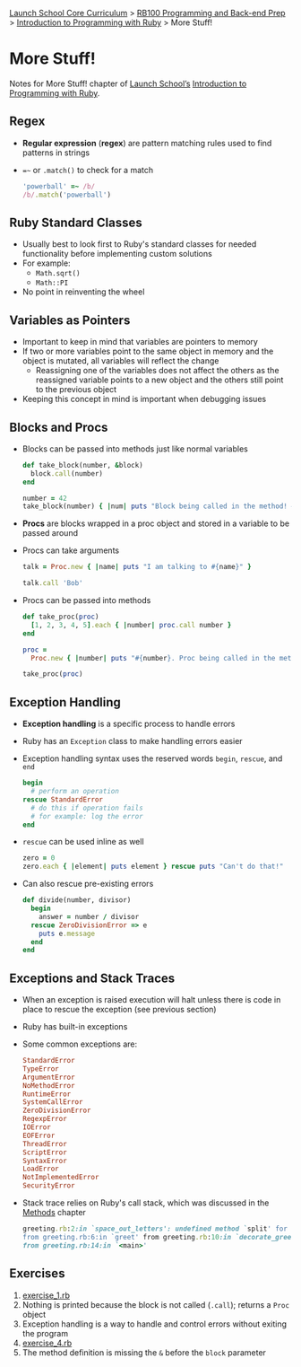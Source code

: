 [Launch School Core Curriculum][readme] >
[RB100 Programming and Back-end Prep][rb100-notes] >
[Introduction to Programming with Ruby][ruby-intro-notes] >
More Stuff!

# More Stuff!

Notes for More Stuff! chapter of [Launch School’s][launch-school] [Introduction to Programming with Ruby][ruby-intro-book].

## Regex

- **Regular expression** (**regex**) are pattern matching rules used to find patterns in strings
- `=~` or `.match()` to check for a match

  ```ruby
  'powerball' =~ /b/
  /b/.match('powerball')
  ```

## Ruby Standard Classes

- Usually best to look first to Ruby's standard classes for needed functionality before implementing custom solutions
- For example:
  - `Math.sqrt()`
  - `Math::PI`
- No point in reinventing the wheel

## Variables as Pointers

- Important to keep in mind that variables are pointers to memory
- If two or more variables point to the same object in memory and the object is mutated, all variables will reflect the change
  - Reassigning one of the variables does not affect the others as the reassigned variable points to a new object and the others still point to the previous object
- Keeping this concept in mind is important when debugging issues

## Blocks and Procs

- Blocks can be passed into methods just like normal variables

  ```ruby
  def take_block(number, &block)
    block.call(number)
  end

  number = 42
  take_block(number) { |num| puts "Block being called in the method! #{num}" }
  ```

- **Procs** are blocks wrapped in a proc object and stored in a variable to be passed around
- Procs can take arguments

  ```ruby
  talk = Proc.new { |name| puts "I am talking to #{name}" }

  talk.call 'Bob'
  ```

- Procs can be passed into methods

  ```ruby
  def take_proc(proc)
    [1, 2, 3, 4, 5].each { |number| proc.call number }
  end

  proc =
    Proc.new { |number| puts "#{number}. Proc being called in the method!" }

  take_proc(proc)
  ```

## Exception Handling

- **Exception handling** is a specific process to handle errors
- Ruby has an `Exception` class to make handling errors easier
- Exception handling syntax uses the reserved words `begin`, `rescue`, and `end`

  ```ruby
  begin
    # perform an operation
  rescue StandardError
    # do this if operation fails
    # for example: log the error
  end
  ```

- `rescue` can be used inline as well

  <!-- prettier-ignore -->
  ```ruby
  zero = 0
  zero.each { |element| puts element } rescue puts "Can't do that!"
  ```

- Can also rescue pre-existing errors

  ```ruby
  def divide(number, divisor)
    begin
      answer = number / divisor
    rescue ZeroDivisionError => e
      puts e.message
    end
  end
  ```

## Exceptions and Stack Traces

- When an exception is raised execution will halt unless there is code in place to rescue the exception (see previous section)
- Ruby has built-in exceptions
- Some common exceptions are:

  ```ruby
  StandardError
  TypeError
  ArgumentError
  NoMethodError
  RuntimeError
  SystemCallError
  ZeroDivisionError
  RegexpError
  IOError
  EOFError
  ThreadError
  ScriptError
  SyntaxError
  LoadError
  NotImplementedError
  SecurityError
  ```

- Stack trace relies on Ruby's call stack, which was discussed in the [Methods](methods/notes.md) chapter

  ```ruby
  greeting.rb:2:in `space_out_letters': undefined method `split' for 1:Integer (NoMethodError)
  from greeting.rb:6:in `greet' from greeting.rb:10:in `decorate_greeting'
  from greeting.rb:14:in `<main>'
  ```

## Exercises

1. [exercise_1.rb](exercise_1.rb)
2. Nothing is printed because the block is not called (`.call`); returns a `Proc` object
3. Exception handling is a way to handle and control errors without exiting the program
4. [exercise_4.rb](exercise_4.rb)
5. The method definition is missing the `&` before the `block` parameter

[rb100-notes]: /rb100/rb100-notes.md
[readme]: /README.md
[ruby-intro-notes]: /rb100/introduction_to_programming_with_ruby/introduction-to-programming-with-ruby-notes.md
[launch-school]: https://launchschool.com
[ruby-intro-book]: https://launchschool.com/books/ruby
